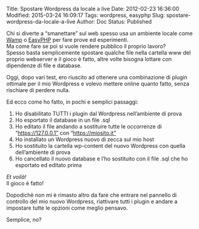 Title: Spostare Wordpress da locale a live
Date: 2012-02-23 16:36:00
Modified: 2015-03-24 16:09:17
Tags: wordpress, easyphp
Slug: spostare-wordpress-da-locale-a-live
Author: Doc
Status: Published


Chi si diverte a “smanettare” sul web spesso usa un ambiente locale come
[Wamp](https://www.wampserver.com/en/) o
[EasyPHP](2012-02-25_easyphp_un_webserver_in_pochi_click.md "EasyPHP: un webserver in pochi click")
per fare prove ed esperimenti.  
Ma come fare se poi si vuole rendere pubblico il proprio lavoro?  
Spesso basta semplicemente spostare qualche file nella cartella www del
proprio webserver e il gioco è fatto, altre volte bisogna lottare con
dipendenze di file e database.

Oggi, dopo vari test, ero riuscito ad ottenere una combinazione di
plugin ottimale per il mio Wordpress e volevo mettere online quanto
fatto, senza rischiare di perdere nulla.

Ed ecco come ho fatto, in pochi e semplici passaggi:

1.  Ho disabilitato TUTTI i plugin dal Wordpress nell’ambiente di prova
2.  Ho esportato il database in un file .sql
3.  Ho editato il file andando a sostituire tutte le occorrenze di
    “https://127.0.0.1” con “https://miosito.it”
4.  Ho installato un Wordpress nuovo di zecca sul mio host
5.  Ho sostituito la cartella wp-content del nuovo Wordpress con quella
    dell’ambiente di prova
6.  Ho cancellato il nuovo database e l’ho sostituito con il file .sql
    che ho esportato ed editato prima

*Et voilà!*  
Il gioco è fatto!

Dopodichè non mi è rimasto altro da fare che entrare nel pannello di
controllo del mio nuovo Wordpress, riattivare tutti i plugin e andare a
impostare tutte le opzioni come meglio pensavo.

Semplice, no?
